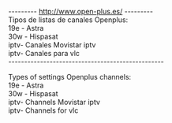 ---------   http://www.open-plus.es/   ---------<br>
Tipos de listas de canales Openplus:<br>
19e - Astra<br>
30w - Hispasat<br>
iptv- Canales Movistar iptv<br>
iptv- Canales para vlc<br>
-------------------------------------------------<br>

Types of settings Openplus channels:<br>
19e - Astra<br>
30w - Hispasat<br>
iptv- Channels Movistar iptv<br>
iptv- Channels for vlc
